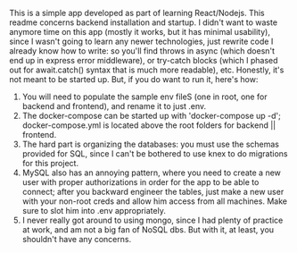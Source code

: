 This is a simple app developed as part of learning React/Nodejs. This readme concerns backend installation and startup. I didn't want to waste anymore time on this app (mostly it works, but it has minimal usability), since I wasn't going to learn any newer technologies, just rewrite code I already know how to write: so you'll find throws in async (which doesn't end up in express error middleware), or try-catch blocks (which I phased out for await.catch() syntax that is much more readable), etc.
Honestly, it's not meant to be started up. But, if you do want to run it, here's how:

1. You will need to populate the sample env fileS (one in root, one for backend and frontend), and rename it to just .env.
2. The docker-compose can be started up with 'docker-compose up -d'; docker-compose.yml is located above the root folders for backend || frontend.
3. The hard part is organizing the databases: you must use the schemas provided for SQL, since I can't be bothered to use knex to do migrations for this project.
4. MySQL also has an annoying pattern, where you need to create a new user with proper authorizations in order for the app to be able to connect; after you backward engineer the tables, just make a new user with your non-root creds and allow him access from all machines. Make sure to slot him into .env appropriately.
5. I never really got around to using mongo, since I had plenty of practice at work, and am not a big fan of NoSQL dbs. But with it, at least, you shouldn't have any concerns.
